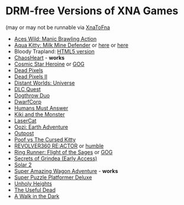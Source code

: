 DRM-free Versions of XNA Games
==============================

(may or may not be runnable via [XnaToFna](https://github.com/0x0ade/XnaToFna)

* [Aces Wild: Manic Brawling Action](http://www.tylerdoak.com/aceswild/)
* [Aqua Kitty: Milk Mine Defender](https://www.humblebundle.com/store/aqua-kitty-milk-mine-defender) or [here](http://tikipod.com/aquakitty/) or [here](https://www.gog.com/game/aqua_kitty_milk_mine_defender)
* Bloody Trapland: [HTML5 version](https://20170217.itch.io/trapland)
* [ChaosHeart](http://ludumdare.com/compo/ludum-dare-30/?action=preview&uid=1176) - **works**
* [Cosmic Star Heroine](https://www.humblebundle.com/store/cosmic-star-heroine) or [GOG](https://www.gog.com/game/cosmic_star_heroine)
* [Dead Pixels](http://deadpixelsthegame.com/buy-direct/)
* [Dead Pixels II](http://deadpixels2.com/)
* [Distant Worlds: Universe](https://www.gog.com/game/distant_worlds_universe)
* [DLC Quest](https://www.humblebundle.com/store/dlc-quest)
* [Dogthrow Duo](https://lobster-patrol.itch.io/dogthrowduo)
* [DwarfCorp](https://completelyfairgames.itch.io/dwarfcorp)
* [Humans Must Answer](https://www.gog.com/game/humans_must_answer)
* [Kiki and the Monster](http://noelberry.ca/#kikimonster)
* [LaserCat](https://monsterjail.itch.io/lasercat)
* [Oozi: Earth Adventure](https://www.humblebundle.com/store/oozi-earth-adventure)
* [Outpost](http://noelberry.ca/#outpost)
* [Poof vs The Cursed Kitty](https://www.humblebundle.com/store/pof-vs-the-cursed-kitty)
* [REVOLVER360 RE:ACTOR](https://www.gog.com/game/revolver360_reactor) or [humble](https://www.humblebundle.com/store/revolver-360-reactor)
* [Ring Runner: Flight of the Sages](https://www.humblebundle.com/store/ring-runner-flight-of-the-sages) or [GOG](https://www.gog.com/game/ring_runner_flight_of_the_sages)
* [Secrets of Grindea (Early Access)](https://www.humblebundle.com/store/secrets-of-grindea)
* [Solar 2](https://www.humblebundle.com/store/solar-2)
* [Super Amazing Wagon Adventure](http://www.sparsevector.com/wagon-adventure/) - **works**
* [Super Puzzle Platformer Deluxe](https://www.gog.com/game/super_puzzle_platformer_deluxe)
* [Unholy Heights](https://www.gog.com/game/unholy_heights)
* [The Useful Dead](http://www.bootdiskrevolution.com/the-useful-dead/)
* [A Walk in the Dark](http://a-walk-in-the-dark.com/buy/)
